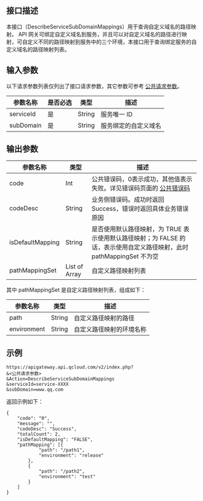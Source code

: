 ## 接口描述
本接口（DescribeServiceSubDomainMappings）用于查询自定义域名的路径映射。
API 网关可绑定自定义域名到服务，并且可以对自定义域名的路径进行映射，可自定义不同的路径映射到服务中的三个环境，本接口用于查询绑定服务的自定义域名的路径映射列表。

## 输入参数

以下请求参数列表仅列出了接口请求参数，其它参数可参考 [公共请求参数](https://intl.cloud.tencent.com/document/product/628/18814)。

| 参数名称      | 是否必选 | 类型     | 描述          |
| --------- | ---- | ------ | ----------- |
| serviceId | 是    | String | 服务唯一 ID     |
| subDomain | 是    | String | 服务绑定的自定义域名 |

## 输出参数
| 参数名称         | 类型          | 描述                                                         |
| ---------------- | ------------- | ------------------------------------------------------------ |
| code             | Int           | 公共错误码，0表示成功，其他值表示失败。详见错误码页面的 [公共错误码](https://intl.cloud.tencent.com/document/product/628/18822) |
| codeDesc         | String        | 业务侧错误码。成功时返回 Success，错误时返回具体业务错误原因 |
| isDefaultMapping | String        | 是否使用默认路径映射，为 TRUE 表示使用默认路径映射；为 FALSE 的话，表示使用自定义路径映射，此时 pathMappingSet 不为空 |
| pathMappingSet   | List of Array | 自定义路径映射列表                                           |

其中 pathMappingSet 是自定义路径映射列表，组成如下：

| 参数名称        | 类型     | 描述            |
| ----------- | ------ | ------------- |
| path        | String | 自定义路径映射的路径   |
| environment | String | 自定义路径映射的环境名称 |


## 示例 
```
https://apigateway.api.qcloud.com/v2/index.php?
&<公共请求参数>
&Action=DescribeServiceSubDomainMappings
&serviceId=service-XXXX
&subDomain=www.qq.com
```
返回示例如下：
```
{
	"code": "0",
	"message": "",
	"codeDesc": "Success",
	"totalCount": 2,
	"isDefaultMapping": "FALSE",
	"pathMapping": [{
			"path": "/path1",
			"environment": "release"
		},
		{
			"path": "/path2",
			"environment": "test"
		}
	]
}
```

